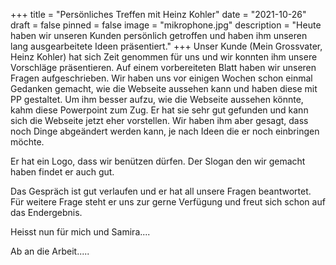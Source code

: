 +++
title = "Persönliches Treffen mit Heinz Kohler"
date = "2021-10-26"
draft = false
pinned = false
image = "mikrophone.jpg"
description = "Heute haben wir unseren Kunden persönlich getroffen und haben ihm unseren lang ausgearbeitete Ideen präsentiert."
+++
Unser Kunde (Mein Grossvater, Heinz Kohler) hat sich Zeit genommen für uns und wir konnten ihm unsere Vorschläge präsentieren. Auf einem vorbereiteten Blatt haben wir unseren Fragen aufgeschrieben. Wir haben uns vor einigen Wochen schon einmal Gedanken gemacht, wie die Webseite aussehen kann und haben diese mit PP gestaltet. Um ihm besser aufzu, wie die Webseite aussehen könnte, kahm diese Powerpoint zum Zug. Er hat sie sehr gut gefunden und kann sich die Webseite jetzt eher vorstellen. Wir haben ihm aber gesagt, dass noch Dinge abgeändert werden kann, je nach Ideen die er noch einbringen möchte.

Er hat ein Logo, dass wir benützen dürfen. Der Slogan den wir gemacht haben findet er auch gut. 

Das Gespräch ist gut verlaufen und er hat all unsere Fragen beantwortet. Für weitere Frage steht er uns zur gerne Verfügung und freut sich schon auf das Endergebnis.

Heisst nun für mich und Samira....

Ab an die Arbeit.....